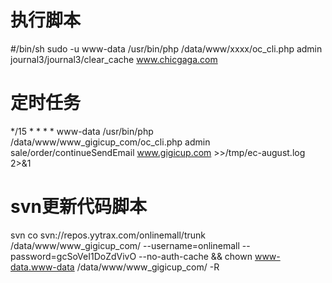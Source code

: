 # 执行脚本
#/bin/sh
sudo -u www-data /usr/bin/php /data/www/xxxx/oc_cli.php admin journal3/journal3/clear_cache www.chicgaga.com

# 定时任务
*/15 * * * * www-data /usr/bin/php /data/www/www_gigicup_com/oc_cli.php admin sale/order/continueSendEmail www.gigicup.com >>/tmp/ec-august.log 2>&1

# svn更新代码脚本
svn co svn://repos.yytrax.com/onlinemall/trunk /data/www/www_gigicup_com/ --username=onlinemall --password=gcSoVeI1DoZdVivO --no-auth-cache && chown www-data.www-data /data/www/www_gigicup_com/ -R
